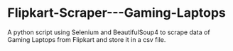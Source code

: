# Flipkart-Scraper---Gaming-Laptops
A python script using Selenium and BeautifulSoup4 to scrape data of Gaming Laptops from Flipkart and store it in a csv file.
